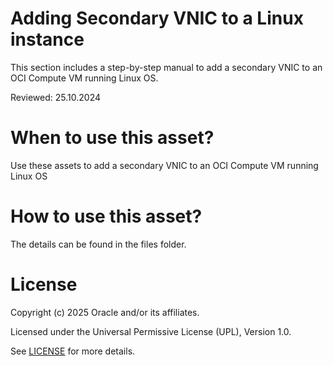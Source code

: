# Adding Secondary VNIC to a Linux instance

This section includes a step-by-step manual to add a secondary VNIC to an OCI Compute VM running Linux OS.

Reviewed: 25.10.2024

# When to use this asset?

Use these assets to add a secondary VNIC to an OCI Compute VM running Linux OS

# How to use this asset?

The details can be found in the files folder.

# License

Copyright (c) 2025 Oracle and/or its affiliates.

Licensed under the Universal Permissive License (UPL), Version 1.0.

See [LICENSE](https://github.com/oracle-devrel/technology-engineering/blob/main/LICENSE) for more details.
